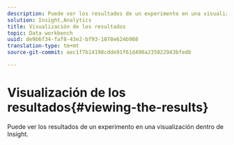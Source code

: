 ```yaml
---
description: Puede ver los resultados de un experimento en una visualización dentro de Insight.
solution: Insight,Analytics
title: Visualización de los resultados
topic: Data workbench
uuid: de9b6f34-faf8-43e2-bf93-1078e624b908
translation-type: tm+mt
source-git-commit: aec1f7b14198cdde91f61d490a235022943bfedb

---
```



# Visualización de los resultados{#viewing-the-results}

Puede ver los resultados de un experimento en una visualización dentro de Insight.

